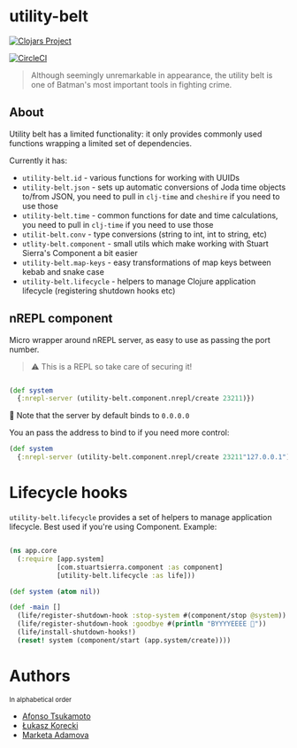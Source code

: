 # utility-belt

[![Clojars Project](https://img.shields.io/clojars/v/nomnom/utility-belt.svg)](https://clojars.org/nomnom/utility-belt)

[![CircleCI](https://circleci.com/gh/nomnom-insights/nomnom.utility-belt.svg?style=svg)](https://circleci.com/gh/nomnom-insights/nomnom.utility-belt)

> Although seemingly unremarkable in appearance, the utility belt is one of Batman's most important tools in fighting crime.


## About

Utility belt has a limited functionality: it only provides commonly used functions wrapping
a limited set of dependencies.

Currently it has:

- `utility-belt.id` - various functions for working with UUIDs
- `utility-belt.json` - sets up automatic conversions of Joda time objects to/from JSON, you need to pull in `clj-time` and `cheshire` if you need to use those
- `utility-belt.time` - common functions for date and time calculations, you need to pull in `clj-time` if you need to use those
- `utilit-belt.conv` - type conversions (string to int, int to string, etc)
- `utlity-belt.component` - small utils which make working with Stuart Sierra's Component a bit easier
- `utility-belt.map-keys` - easy transformations of map keys between kebab and snake case
- `utility-belt.lifecycle` - helpers to manage Clojure application lifecycle (registering shutdown hooks etc)

## nREPL component

Micro wrapper around nREPL server, as easy to use as passing the port number.

> :warning: This is a REPL so take care of securing it!

```clojure

(def system
  {:nrepl-server (utility-belt.component.nrepl/create 23211)})

```

:raising_hand: Note that the server by default binds to `0.0.0.0`

You an pass the address to bind to if you need more control:


```clojure
(def system
  {:nrepl-server (utility-belt.component.nrepl/create 23211"127.0.0.1")})
```

# Lifecycle hooks

`utility-belt.lifecycle` provides a set of helpers to manage application lifecycle. Best used if you're using Component. Example:

```clojure

(ns app.core
  (:require [app.system]
            [com.stuartsierra.component :as component]
            [utility-belt.lifecycle :as life]))

(def system (atom nil))

(def -main []
  (life/register-shutdown-hook :stop-system #(component/stop @system))
  (life/register-shutdown-hook :goodbye #(println "BYYYYEEEE 👋"))
  (life/install-shutdown-hooks!)
  (reset! system (component/start (app.system/create))))
```

# Authors

<sup>In alphabetical order</sup>

- [Afonso Tsukamoto](https://github.com/AfonsoTsukamoto)
- [Łukasz Korecki](https://github.com/lukaszkorecki)
- [Marketa Adamova](https://github.com/MarketaAdamova)
